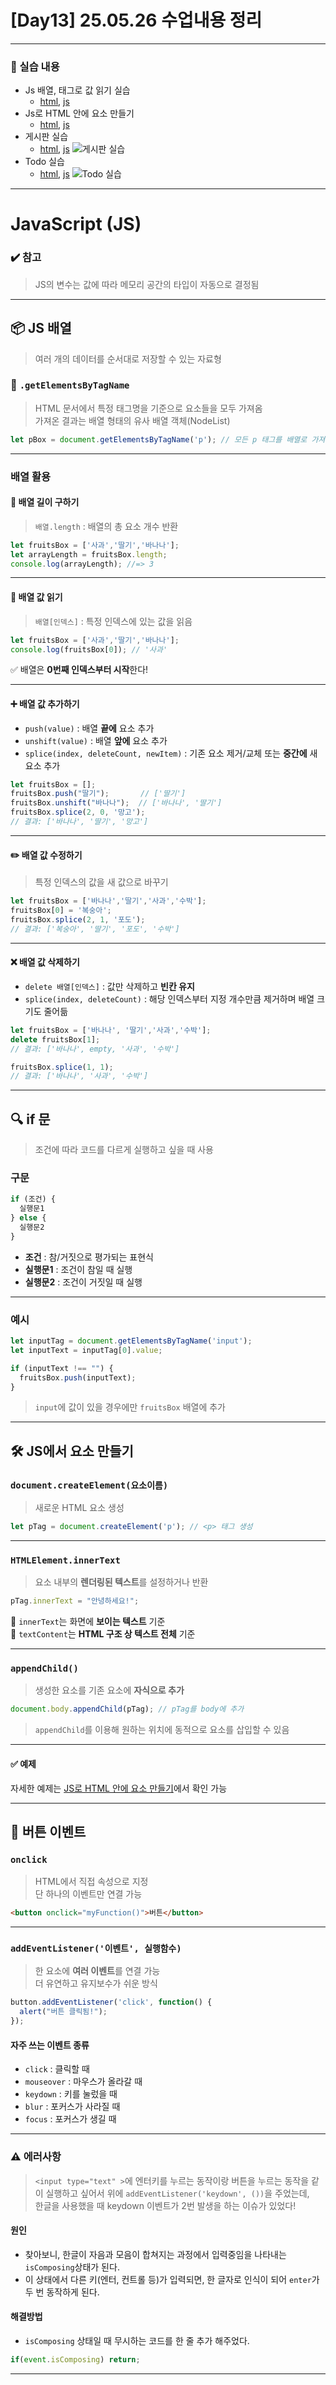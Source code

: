 # [Day13] 25.05.26 수업내용 정리

---

### 🔗 실습 내용 
- Js 배열, 태그로 값 읽기 실습
  - [html](./html/javascriptEx1.html), [js](./js/javascriptEx1.js)
- Js로 HTML 안에 요소 만들기
  - [html](./html/javascriptEx2.html), [js](./js/javascriptEx2.js)
- 게시판 실습
  - [html](./html/testEx1.html), [js](./js/testEx1.js)
  ![게시판 실습](./img/게시판.png)
- Todo 실습
  - [html](./html/testEx2.html), [js](./js/testEx2.js)
  ![Todo 실습](./img/투두리스트.png)


---

# JavaScript (JS)

### ✔️ 참고
> JS의 변수는 값에 따라 메모리 공간의 타입이 자동으로 결정됨

---

## 📦 JS 배열
> 여러 개의 데이터를 순서대로 저장할 수 있는 자료형

### 📌 `.getElementsByTagName`
> HTML 문서에서 특정 태그명을 기준으로 요소들을 모두 가져옴  
> 가져온 결과는 배열 형태의 유사 배열 객체(NodeList)

```js
let pBox = document.getElementsByTagName('p'); // 모든 p 태그를 배열로 가져옴
```

---

### 배열 활용

#### 🔢 배열 길이 구하기
> `배열.length` : 배열의 총 요소 개수 반환

```js
let fruitsBox = ['사과','딸기','바나나'];
let arrayLength = fruitsBox.length; 
console.log(arrayLength); //=> 3
```

---

#### 📖 배열 값 읽기
> `배열[인덱스]` : 특정 인덱스에 있는 값을 읽음

```js
let fruitsBox = ['사과','딸기','바나나'];
console.log(fruitsBox[0]); // '사과'
```
✅ 배열은 **0번째 인덱스부터 시작**한다!

---

#### ➕ 배열 값 추가하기
- `push(value)` : 배열 **끝에** 요소 추가  
- `unshift(value)` : 배열 **앞에** 요소 추가  
- `splice(index, deleteCount, newItem)` : 기존 요소 제거/교체 또는 **중간에** 새 요소 추가

```js
let fruitsBox = [];
fruitsBox.push("딸기");       // ['딸기']
fruitsBox.unshift("바나나");  // ['바나나', '딸기']
fruitsBox.splice(2, 0, '망고'); 
// 결과: ['바나나', '딸기', '망고']
```

---

#### ✏️ 배열 값 수정하기
> 특정 인덱스의 값을 새 값으로 바꾸기

```js
let fruitsBox = ['바나나','딸기','사과','수박'];
fruitsBox[0] = '복숭아'; 
fruitsBox.splice(2, 1, '포도'); 
// 결과: ['복숭아', '딸기', '포도', '수박']
```

---

#### ❌ 배열 값 삭제하기
- `delete 배열[인덱스]` : 값만 삭제하고 **빈칸 유지**
- `splice(index, deleteCount)` : 해당 인덱스부터 지정 개수만큼 제거하며 배열 크기도 줄어듦

```js
let fruitsBox = ['바나나', '딸기','사과','수박'];
delete fruitsBox[1];
// 결과: ['바나나', empty, '사과', '수박']

fruitsBox.splice(1, 1);
// 결과: ['바나나', '사과', '수박']
```

---

## 🔍 if 문
> 조건에 따라 코드를 다르게 실행하고 싶을 때 사용

### 구문
```js
if (조건) {
  실행문1
} else {
  실행문2
}
```

- **조건** : 참/거짓으로 평가되는 표현식  
- **실행문1** : 조건이 참일 때 실행  
- **실행문2** : 조건이 거짓일 때 실행

---

### 예시
```js
let inputTag = document.getElementsByTagName('input');
let inputText = inputTag[0].value;

if (inputText !== "") {
  fruitsBox.push(inputText); 
}
```
> `input`에 값이 있을 경우에만 `fruitsBox` 배열에 추가

---

## 🛠️ JS에서 요소 만들기

### `document.createElement(요소이름)`
> 새로운 HTML 요소 생성

```js
let pTag = document.createElement('p'); // <p> 태그 생성
```

---

### `HTMLElement.innerText`
> 요소 내부의 **렌더링된 텍스트**를 설정하거나 반환

```js
pTag.innerText = "안녕하세요!";
```

🔸 `innerText`는 화면에 **보이는 텍스트** 기준  
🔸 `textContent`는 **HTML 구조 상 텍스트 전체** 기준

---

### `appendChild()`
> 생성한 요소를 기존 요소에 **자식으로 추가**

```js
document.body.appendChild(pTag); // pTag를 body에 추가
```

> `appendChild`를 이용해 원하는 위치에 동적으로 요소를 삽입할 수 있음

---

#### ✅ 예제
자세한 예제는 [JS로 HTML 안에 요소 만들기](#-실습-내용)에서 확인 가능

---

## 🔘 버튼 이벤트

### `onclick`
> HTML에서 직접 속성으로 지정  
> 단 하나의 이벤트만 연결 가능

```html
<button onclick="myFunction()">버튼</button>
```

---

### `addEventListener('이벤트', 실행함수)`
> 한 요소에 **여러 이벤트**를 연결 가능  
> 더 유연하고 유지보수가 쉬운 방식

```js
button.addEventListener('click', function() {
  alert("버튼 클릭됨!");
});
```

#### 자주 쓰는 이벤트 종류
- `click` : 클릭할 때  
- `mouseover` : 마우스가 올라갈 때  
- `keydown` : 키를 눌렀을 때  
- `blur` : 포커스가 사라질 때  
- `focus` : 포커스가 생길 때

---

### ⚠️ 에러사항
> `<input type="text" >`에 엔터키를 누르는 동작이랑 버튼을 누르는 동작을 같이 실행하고 싶어서 위에 `addEventListener('keydown', ())`을 주었는데,    
> 한글을 사용했을 때 keydown 이벤트가 2번 발생을 하는 이슈가 있었다!

#### 원인
- 찾아보니, 한글이 자음과 모음이 합쳐지는 과정에서 입력중임을 나타내는 `isComposing`상태가 된다.
- 이 상태에서 다른 키(엔터, 컨트롤 등)가 입력되면, 한 글자로 인식이 되어 `enter`가 두 번 동작하게 된다.

#### 해결방법
- `isComposing` 상태일 때 무시하는 코드를 한 줄 추가 해주었다.
```js
if(event.isComposing) return;
```

---